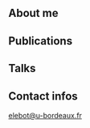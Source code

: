 
## About me 

## Publications 

<script src="https://bibbase.org/show?bib=https://raw.githubusercontent.com/elebot4/elebot4/main/publications.bib&jsonp=1&groupby=year&theme=plain&noTitle=true&sort=year&style=apa&nocache=1&noMenu=true&highlight=0"></script>

## Talks 

## Contact infos

elebot@u-bordeaux.fr

<!--
**elebot4/elebot4** is a ✨ _special_ ✨ repository because its `README.md` (this file) appears on your GitHub profile.

Here are some ideas to get you started:

- 🔭 I’m currently working on ...
- 🌱 I’m currently learning ...
- 👯 I’m looking to collaborate on ...
- 🤔 I’m looking for help with ...
- 💬 Ask me about ...
- 📫 How to reach me: ...
- 😄 Pronouns: ...
- ⚡ Fun fact: ...
-->

